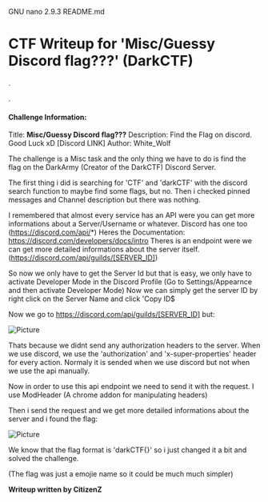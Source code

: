   GNU nano 2.9.3                                                                                                                      README.md                                                                                                                                

# CTF Writeup for 'Misc/Guessy Discord flag???' (DarkCTF)

.

.

#### Challenge Information:


Title: **Misc/Guessy Discord flag???**
Description: Find the Flag on discord. Good Luck xD [Discord LINK]
Author: White_Wolf




The challenge is a Misc task and the only thing we have to do is find the flag on the DarkArmy (Creator of the DarkCTF) Discord Server.


The first thing i did is searching for 'CTF' and 'darkCTF' with the discord search function to maybe find some flags, but no.
Then i checked pinned messages and Channel description but there was nothing.


I remembered that almost every service has an API were you can get more informations about a Server/Username or whatever.
Discord has one too (https://discord.com/api/*) Heres the Documentation: https://discord.com/developers/docs/intro
Theres is an endpoint were we can get more detailed informations about the server itself. (https://discord.com/api/guilds/[SERVER_ID])


So now we only have to get the Server Id but that is easy, we only have to activate Developer Mode in the Discord Profile (Go to Settings/Appearnce and then activate Developer Mode) Now we can simply get the server ID by right click on the Server Name and click 'Copy ID$


Now we go to https://discord.com/api/guilds/[SERVER_ID] but:

![Picture](https://i.imgur.com/5jLZx0L.png)


Thats because we didnt send any authorization headers to the server.
When we use discord, we use the 'authorization' and 'x-super-properties' header for every action. Normaly it is sended when we use discord but not when we use the api manually.


Now in order to use this api endpoint we need to send it with the request.
I use ModHeader (A chrome addon for manipulating headers)


Then i send the request and we get more detailed informations about the server and i found the flag:

![Picture](https://i.imgur.com/2SQlRWI.png)


We know that the flag format is 'darkCTF{}' so i just changed it a bit and solved the challenge.

(The flag was just a emojie name so it could be much much simpler)



**Writeup written by CitizenZ**



